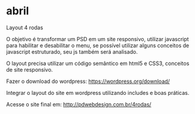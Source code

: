 # abril
Layout 4 rodas

O objetivo é transformar um PSD em um site responsivo, utilizar javascript para habilitar e desabilitar o menu, se possível utilizar alguns conceitos de javascript estruturado, seu js também será analisado.

O layout precisa utilizar um código semântico em html5 e CSS3, conceitos de site responsivo.

Fazer o download do wordpress: https://wordpress.org/download/

Integrar o layout do site em wordpress utilizando includes e boas práticas.


Acesse o site final em: http://pdwebdesign.com.br/4rodas/
